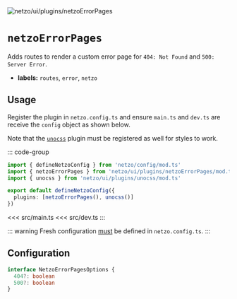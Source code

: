 <img src="https://raw.githubusercontent.com/netzo/netzo/main/assets/plugins/netzoErrorPages.svg" alt="netzo/ui/plugins/netzoErrorPages" class="mb-5 w-75px">

# `netzoErrorPages`

Adds routes to render a custom error page for `404: Not Found` and `500: Server Error`.

- **labels:** `routes`, `error`, `netzo`

## Usage

Register the plugin in `netzo.config.ts` and ensure `main.ts` and `dev.ts` are receive the `config` object as shown below.

Note that the [`unocss`](/docs/netzo/ui/plugins/unocss) plugin must be registered as well for styles to work.

::: code-group
```ts [netzo.config.ts]
import { defineNetzoConfig } from 'netzo/config/mod.ts'
import { netzoErrorPages } from 'netzo/ui/plugins/netzoErrorPages/mod.ts'
import { unocss } from 'netzo/ui/plugins/unocss/mod.ts'

export default defineNetzoConfig({
  plugins: [netzoErrorPages(), unocss()]
})
```
<<< src/main.ts
<<< src/dev.ts
:::

::: warning Fresh configuration [must](https://fresh.deno.dev/docs/concepts/ahead-of-time-builds#migrating-existing-projects-with-plugins) be defined in `netzo.config.ts`.
:::

## Configuration

```ts
interface NetzoErrorPagesOptions {
  404?: boolean
  500?: boolean
}
```
